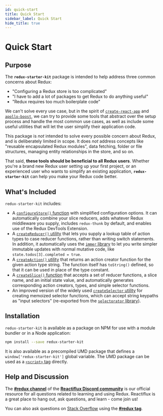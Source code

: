 ```yaml
---
id: quick-start
title: Quick Start
sidebar_label: Quick Start
hide_title: true
---
```


# Quick Start

## Purpose

The **`redux-starter-kit`** package is intended to help address three common concerns about Redux:

- "Configuring a Redux store is too complicated"
- "I have to add a lot of packages to get Redux to do anything useful"
- "Redux requires too much boilerplate code"

We can't solve every use case, but in the spirit of [`create-react-app`](https://github.com/facebook/create-react-app) and [`apollo-boost`](https://dev-blog.apollodata.com/zero-config-graphql-state-management-27b1f1b3c2c3), we can try to provide some tools that abstract over the setup process and handle the most common use cases, as well as include some useful utilities that will let the user simplify their application code.

This package is _not_ intended to solve every possible concern about Redux, and is deliberately limited in scope. It does _not_ address concepts like "reusable encapsulated Redux modules", data fetching, folder or file structures, managing entity relationships in the store, and so on.

That said, **these tools should be beneficial to all Redux users**. Whether you're a brand new Redux user setting up your
first project, or an experienced user who wants to simplify an existing application, **`redux-starter-kit`** can help
you make your Redux code better.

## What's Included

`redux-starter-kit` includes:

- A [`configureStore()` function](../api/configureStore.md) with simplified configuration options. It can automatically combine your slice reducers, adds whatever Redux middleware you supply, includes `redux-thunk` by default, and enables use of the Redux DevTools Extension.
- A [`createReducer()` utility](../api/createReducer.md) that lets you supply a lookup table of action types to case reducer functions, rather than writing switch statements. In addition, it automatically uses the [`immer` library](https://github.com/mweststrate/immer) to let you write simpler immutable updates with normal mutative code, like `state.todos[3].completed = true`.
- A [`createAction()` utility](../api/createAction.md) that returns an action creator function for the given action type string. The function itself has `toString()` defined, so that it can be used in place of the type constant.
- A [`createSlice()` function](../api/createSlice.md) that accepts a set of reducer functions, a slice name, and an initial state value, and automatically generates corresponding action creators, types, and simple selector functions.
- An improved version of the widely used [`createSelector` utility](../api/createSelector.md) for creating memoized selector functions, which can accept string keypaths as "input selectors" (re-exported from the [`selectorator` library](https://github.com/planttheidea/selectorator)).

## Installation

`redux-starter-kit` is available as a package on NPM for use with a module bundler or in a Node application:

```bash
npm install --save redux-starter-kit
```

It is also available as a precompiled UMD package that defines a `window['redux-starter-kit']` global variable.
The UMD package can be used as a [`<script>` tag](https://unpkg.com/redux-starter-kit/dist/redux-starter-kit.umd.js) directly.

## Help and Discussion

The **[#redux channel](https://discord.gg/0ZcbPKXt5bZ6au5t)** of the **[Reactiflux Discord community](http://www.reactiflux.com)** is our official resource for all questions related to learning and using Redux. Reactiflux is a great place to hang out, ask questions, and learn - come join us!

You can also ask questions on [Stack Overflow](https://stackoverflow.com) using the **[#redux tag](https://stackoverflow.com/questions/tagged/redux)**.
